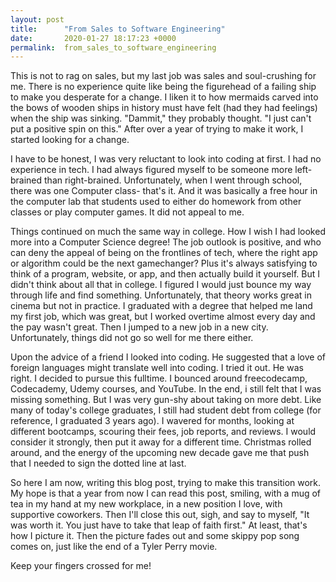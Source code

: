 ```yaml
---
layout: post
title:      "From Sales to Software Engineering"
date:       2020-01-27 18:17:23 +0000
permalink:  from_sales_to_software_engineering
---
```



This is not to rag on sales, but my last job was sales and soul-crushing for me. There is no experience quite like being the figurehead of a failing ship to make you desperate for a change. I liken it to how mermaids carved into the bows of wooden ships in history must have felt (had they had feelings) when the ship was sinking. "Dammit," they probably thought. "I just can't put a positive spin on this." After over a year of trying to make it work, I started looking for a change. 

I have to be honest, I was very reluctant to look into coding at first. I had no experience in tech. I had always figured myself to be someone more left-brained than right-brained. Unfortunately, when I went through school, there was one Computer class- that's it. And it was basically a free hour in the computer lab that students used to either do homework from other classes or play computer games. It did not appeal to me.

Things continued on much the same way in college. How I wish I had looked more into a Computer Science degree! The job outlook is positive, and who can deny the appeal of being on the frontlines of tech, where the right app or algorithm could be the next gamechanger? Plus it's always satisfying to think of a program, website, or app, and then actually build it yourself. But I didn't think about all that in college. I figured I would just bounce my way through life and find something. Unfortunately, that theory works great in cinema but not in practice. I graduated with a degree that helped me land my first job, which was great, but I worked overtime almost every day and the pay wasn't great. Then I jumped to a new job in a new city. Unfortunately, things did not go so well for me there either. 

Upon the advice of a friend I looked into coding. He suggested that a love of foreign languages might translate well into coding. I tried it out. He was right. I decided to pursue this fulltime. I bounced around freecodecamp, Codecademy, Udemy courses, and YouTube. In the end, i still felt that I was missing something. But I was very gun-shy about taking on more debt. Like many of today's college graduates, I still had student debt from college (for reference, I graduated 3 years ago). I wavered for months, looking at different bootcamps, scouring their fees, job reports, and reviews. I would consider it strongly, then put it away for a different time. Christmas rolled around, and the energy of the upcoming new decade gave me that push that I needed to sign the dotted line at last. 

So here I am now, writing this blog post, trying to make this transition work. My hope is that a year from now I can read this post, smiling, with a mug of tea in my hand at my new workplace, in a new position I love, with supportive coworkers. Then I'll close this out, sigh, and say to myself, "It was worth it. You just have to take that leap of faith first." At least, that's how I picture it. Then the picture fades out and some skippy pop song comes on, just like the end of a Tyler Perry movie. 

Keep your fingers crossed for me! 

